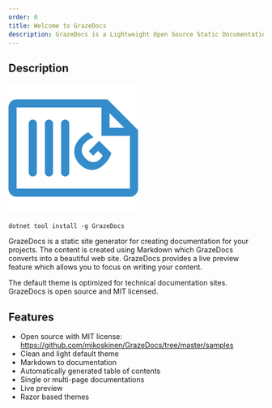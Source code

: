 ```yaml
---
order: 0
title: Welcome to GrazeDocs
description: GrazeDocs is a Lightweight Open Source Static Documentation Generator
---
```


## Description

![GrazeDocs Logo](https://github.com/mikoskinen/GrazeDocs/raw/master/logo/grazedocs_logo_blue_front_small.png "Logo")

```markup
dotnet tool install -g GrazeDocs
```

GrazeDocs is a static site generator for creating documentation for your projects. The content is created using Markdown which GrazeDocs converts into a beautiful web site. GrazeDocs provides a live preview feature which allows you to focus on writing your content.  

The default theme is optimized for technical documentation sites. GrazeDocs is open source and MIT licensed.

## Features

* Open source with MIT license: https://github.com/mikoskinen/GrazeDocs/tree/master/samples
* Clean and light default theme
* Markdown to documentation
* Automatically generated table of contents
* Single or multi-page documentations
* Live preview 
* Razor based themes